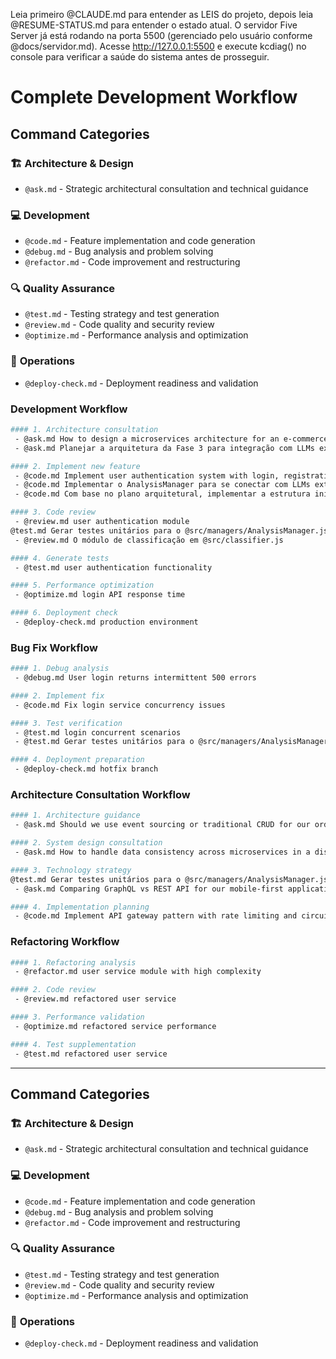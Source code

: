 Leia primeiro @CLAUDE.md para entender as LEIS do projeto, depois leia @RESUME-STATUS.md para entender o estado atual. O servidor Five Server já está rodando na porta 5500 (gerenciado pelo usuário conforme @docs/servidor.md). Acesse http://127.0.0.1:5500 e execute kcdiag() no console para verificar a saúde do sistema antes de prosseguir.

# Complete Development Workflow

## Command Categories

### 🏗️ **Architecture & Design**
- `@ask.md` - Strategic architectural consultation and technical guidance

### 💻 **Development**
- `@code.md` - Feature implementation and code generation
- `@debug.md` - Bug analysis and problem solving
- `@refactor.md` - Code improvement and restructuring

### 🔍 **Quality Assurance**
- `@test.md` - Testing strategy and test generation
- `@review.md` - Code quality and security review
- `@optimize.md` - Performance analysis and optimization

### 🚀 **Operations**
- `@deploy-check.md` - Deployment readiness and validation

### Development Workflow

```bash
#### 1. Architecture consultation
 - @ask.md How to design a microservices architecture for an e-commerce platform handling 10M+ users
 - @ask.md Planejar a arquitetura da Fase 3 para integração com LLMs externos, considerando o AnalysisManager.js, o sistema de 'Tipo de Análise' já existente em @src/classifier.js e o painel de stats em @src/StatsPanel.js

#### 2. Implement new feature
 - @code.md Implement user authentication system with login, registration, and password reset
 - @code.md Implementar o AnalysisManager para se conectar com LLMs externos
 - @code.md Com base no plano arquitetural, implementar a estrutura inicial do AnalysisManager.js, incluindo a lógica para receber uma lista de arquivos, interagir com um APIManager (ainda a ser criado) e gerenciar estados de processamento (pendente, em andamento, concluído)

#### 3. Code review
 - @review.md user authentication module
@test.md Gerar testes unitários para o @src/managers/AnalysisManager.js, focando em verificar o gerenciamento de estados e o tratamento de listas de arquivos vazias ou inválidas
 - @review.md O módulo de classificação em @src/classifier.js

#### 4. Generate tests
 - @test.md user authentication functionality

#### 5. Performance optimization
 - @optimize.md login API response time

#### 6. Deployment check
 - @deploy-check.md production environment
```

### Bug Fix Workflow

```bash
#### 1. Debug analysis
 - @debug.md User login returns intermittent 500 errors

#### 2. Implement fix
 - @code.md Fix login service concurrency issues

#### 3. Test verification
 - @test.md login concurrent scenarios
 - @test.md Gerar testes unitários para o @src/managers/AnalysisManager.js, focando em verificar o gerenciamento de estados e o tratamento de listas de arquivos vazias ou inválidas

#### 4. Deployment preparation
 - @deploy-check.md hotfix branch
```

### Architecture Consultation Workflow

```bash
#### 1. Architecture guidance
 - @ask.md Should we use event sourcing or traditional CRUD for our order management system

#### 2. System design consultation
 - @ask.md How to handle data consistency across microservices in a distributed transaction

#### 3. Technology strategy
@test.md Gerar testes unitários para o @src/managers/AnalysisManager.js, focando em verificar o gerenciamento de estados e o tratamento de listas de arquivos vazias ou inválidas
 - @ask.md Comparing GraphQL vs REST API for our mobile-first application

#### 4. Implementation planning
 - @code.md Implement API gateway pattern with rate limiting and circuit breaker
```

### Refactoring Workflow

```bash
#### 1. Refactoring analysis
 - @refactor.md user service module with high complexity

#### 2. Code review
 - @review.md refactored user service

#### 3. Performance validation
 - @optimize.md refactored service performance

#### 4. Test supplementation
 - @test.md refactored user service
```

---

## Command Categories

### 🏗️ **Architecture & Design**
- `@ask.md` - Strategic architectural consultation and technical guidance

### 💻 **Development**
- `@code.md` - Feature implementation and code generation
- `@debug.md` - Bug analysis and problem solving
- `@refactor.md` - Code improvement and restructuring

### 🔍 **Quality Assurance**
- `@test.md` - Testing strategy and test generation
- `@review.md` - Code quality and security review
- `@optimize.md` - Performance analysis and optimization

### 🚀 **Operations**
- `@deploy-check.md` - Deployment readiness and validation
